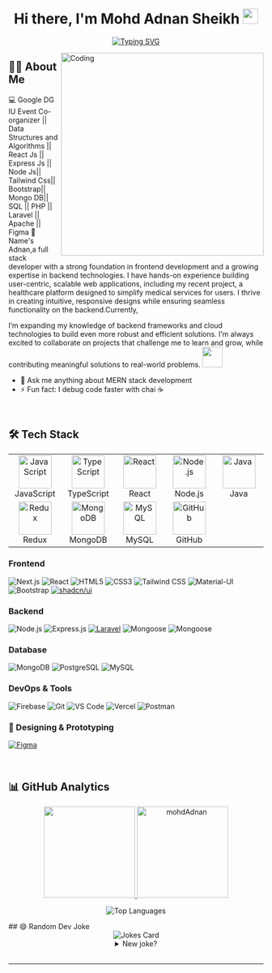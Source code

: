 <h1 align="center">Hi there, I'm Mohd Adnan Sheikh <img src="https://media.giphy.com/media/hvRJCLFzcasrR4ia7z/giphy.gif" width="30px"></h1>

<p align="center">
  <a href="https://git.io/typing-svg"><img src="https://readme-typing-svg.demolab.com?font=Fira+Code&weight=600&size=24&pause=1000&color=FF0000&center=true&vCenter=true&random=false&width=600&lines=Passionate+Software+Engineer;Full+Stack+Web+Developer;Open+Source+Enthusiast" alt="Typing SVG" /></a>
</p>

<img align="right" alt="Coding" width="400" src="https://github.com/ayushparikh-code/ayushparikh-code/blob/main/coding-freak%20(1).gif">

## 👨‍💻 About Me

💻 Google DG IU Event Co-organizer || Data Structures and Algorithms || React Js || Express Js || Node Js|| Tailwind Css|| Bootstrap|| Mongo DB|| SQL || PHP || Laravel || Apache || Figma
🚀Name's Adnan,a full stack developer with a strong foundation in frontend development and a growing expertise in backend technologies. I have hands-on experience building user-centric, scalable web applications, including my recent project,  a healthcare platform designed to simplify medical services for users. I thrive in creating intuitive, responsive designs while ensuring seamless functionality on the backend.Currently,

 I’m expanding my knowledge of backend frameworks and cloud technologies to build even more robust and efficient solutions. I’m always excited to collaborate on projects that challenge me to learn and grow, while contributing meaningful solutions to real-world problems. <img src="https://github.com/rajput2107/rajput2107/blob/master/Assets/Handshake.gif" width="40px">
- 💬 Ask me anything about MERN stack development
- ⚡ Fun fact: I debug code faster with chai ☕

<br>

## 🛠️ Tech Stack

<table align="center">
  <tr>
    <td align="center" width="96">
      <img src="https://techstack-generator.vercel.app/js-icon.svg" alt="JavaScript" width="65" height="65" />
      <br>JavaScript
    </td>
    <td align="center" width="96">
      <img src="https://techstack-generator.vercel.app/ts-icon.svg" alt="TypeScript" width="65" height="65" />
      <br>TypeScript
    </td>
    <td align="center" width="96">
      <img src="https://techstack-generator.vercel.app/react-icon.svg" alt="React" width="65" height="65" />
      <br>React
    </td>
    <td align="center" width="96">
      <img src="https://techstack-generator.vercel.app/nodejs-icon.svg" alt="Node.js" width="65" height="65" />
      <br>Node.js
    </td>
    <td align="center" width="96">
      <img src="https://techstack-generator.vercel.app/java-icon.svg" alt="Java" width="65" height="65" />
      <br>Java
    </td>
  </tr>
  <tr>
    <td align="center" width="96">
      <img src="https://techstack-generator.vercel.app/redux-icon.svg" alt="Redux" width="65" height="65" />
      <br>Redux
    </td>
    <td align="center" width="96">
      <img src="https://techstack-generator.vercel.app/mongodb-icon.svg" alt="MongoDB" width="65" height="65" />
      <br>MongoDB
    </td>
    <td align="center" width="96">
      <img src="https://techstack-generator.vercel.app/mysql-icon.svg" alt="MySQL" width="65" height="65" />
      <br>MySQL
    </td>
    <td align="center" width="96">
      <img src="https://techstack-generator.vercel.app/github-icon.svg" alt="GitHub" width="65" height="65" />
      <br>GitHub
    </td>
  </tr>
</table>

### Frontend
![Next.js](https://img.shields.io/badge/-Next.js-000000?style=for-the-badge&logo=next.js&logoColor=white)
![React](https://img.shields.io/badge/-React-61DAFB?style=for-the-badge&logo=react&logoColor=black)
![HTML5](https://img.shields.io/badge/-HTML5-E34F26?style=for-the-badge&logo=html5&logoColor=white)
![CSS3](https://img.shields.io/badge/-CSS3-1572B6?style=for-the-badge&logo=css3&logoColor=white)
![Tailwind CSS](https://img.shields.io/badge/-Tailwind_CSS-38B2AC?style=for-the-badge&logo=tailwind-css&logoColor=white)
![Material-UI](https://img.shields.io/badge/-Material_UI-0081CB?style=for-the-badge&logo=material-ui&logoColor=white)
![Bootstrap](https://img.shields.io/badge/-Bootstrap-7952B3?style=for-the-badge&logo=bootstrap&logoColor=white)
[![shadcn/ui](https://img.shields.io/badge/shadcn%2Fui-000?logo=shadcnui&logoColor=fff)](#)

### Backend
![Node.js](https://img.shields.io/badge/-Node.js-339933?style=for-the-badge&logo=node.js&logoColor=white)
![Express.js](https://img.shields.io/badge/-Express.js-000000?style=for-the-badge&logo=express&logoColor=white)
[![Laravel](https://img.shields.io/badge/Laravel-%23FF2D20.svg?logo=laravel&logoColor=white)](#)
![Mongoose](https://img.shields.io/badge/-Mongoose-880000?style=for-the-badge&logo=mongoose&logoColor=white)
![Mongoose](https://img.shields.io/badge/-Mongoose-880000?style=for-the-badge&logo=mongoose&logoColor=white)

### Database
![MongoDB](https://img.shields.io/badge/-MongoDB-47A248?style=for-the-badge&logo=mongodb&logoColor=white)
![PostgreSQL](https://img.shields.io/badge/-PostgreSQL-336791?style=for-the-badge&logo=postgresql&logoColor=white)
![MySQL](https://img.shields.io/badge/-MySQL-4479A1?style=for-the-badge&logo=mysql&logoColor=white)

### DevOps & Tools
![Firebase](https://img.shields.io/badge/-Firebase-FFCA28?style=for-the-badge&logo=firebase&logoColor=black)
![Git](https://img.shields.io/badge/-Git-F05032?style=for-the-badge&logo=git&logoColor=white)
![VS Code](https://img.shields.io/badge/-VS_Code-007ACC?style=for-the-badge&logo=visual-studio-code&logoColor=white)
![Vercel](https://img.shields.io/badge/-Vercel-000000?style=for-the-badge&logo=vercel&logoColor=white)
![Postman](https://img.shields.io/badge/-Postman-FF6C37?style=for-the-badge&logo=postman&logoColor=white)

### 🎨 Designing & Prototyping
[![Figma](https://img.shields.io/badge/Figma-F24E1E?logo=figma&logoColor=white)](#)


<br>

## 📊 GitHub Analytics

<p align="center">
  <a href="https://github.com/Adnansheikh08">
    <img height="180em" src="https://github-readme-stats.vercel.app/api?username=Adnansheikh08&show_icons=true&theme=tokyonight&include_all_commits=true&count_private=true"/>
    <img height="180em" src="https://github-readme-streak-stats.herokuapp.com/?user=Adnansheikh08&theme=tokyonight" alt="mohdAdnan" />
  </a>
</p>

<p align="center">
  <img src="https://github-readme-stats.vercel.app/api/top-langs/?username=Adnansheikh08&theme=tokyonight&layout=compact" alt="Top Languages" />
</p>
## 😄 Random Dev Joke

<div align="center">
  <img src="https://readme-jokes.vercel.app/api?theme=tokyonight" alt="Jokes Card" />
  <details>
    <summary>New joke?</summary>
    <p>Refresh the page to see a new joke!</p>
  </details>
</div>

<br>



<hr>
